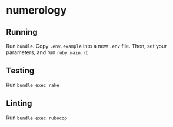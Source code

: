 # numerology

## Running
Run `bundle`. Copy `.env.example` into a new `.env` file. Then, set your parameters, and run `ruby main.rb`

## Testing
Run `bundle exec rake`

## Linting
Run `bundle exec rubocop`
